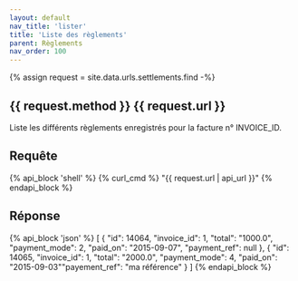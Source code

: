 ```yaml
---
layout: default
nav_title: 'lister'
title: 'Liste des règlements'
parent: Règlements
nav_order: 100
---
```

{% assign request = site.data.urls.settlements.find -%}
## {{ request.method }} {{ request.url }}

Liste les différents règlements enregistrés pour la facture n° INVOICE_ID.

## Requête

{% api_block 'shell' %}
{% curl_cmd %} "{{ request.url | api_url }}"
{% endapi_block %}

## Réponse

{% api_block 'json' %}
[
  {
    "id": 14064,
    "invoice_id": 1,
    "total": "1000.0",
    "payment_mode": 2,
    "paid_on": "2015-09-07",
    "payment_ref": null
  },
  {
    "id": 14065,
    "invoice_id": 1,
    "total": "2000.0",
    "payment_mode": 4,
    "paid_on": "2015-09-03""payement_ref": "ma référence"
  }
]
{% endapi_block %}
